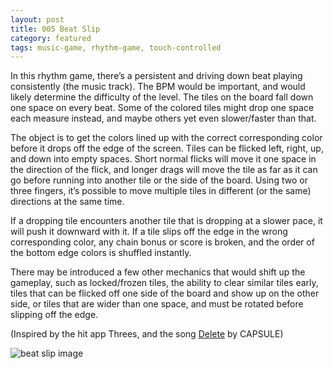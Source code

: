 ```yaml
---
layout: post
title: 005 Beat Slip
category: featured
tags: music-game, rhythm-game, touch-controlled
---
```

In this rhythm game, there’s a persistent and driving down beat playing consistently (the music track).  The BPM would be important, and would likely determine the difficulty of the level.  The tiles on the board fall down one space on every beat.  Some of the colored tiles might drop one space each measure instead, and maybe others yet even slower/faster than that.

The object is to get the colors lined up with the correct corresponding color before it drops off the edge of the screen.  Tiles can be flicked left, right, up, and down into empty spaces. Short normal flicks will move it one space in the direction of the flick, and longer drags will move the tile as far as it can go before running into another tile or the side of the board. Using two or three fingers, it’s possible to move multiple tiles in different (or the same) directions at the same time.

If a dropping tile encounters another tile that is dropping at a slower pace, it will push it downward with it.  If a tile slips off the edge in the wrong corresponding color, any chain bonus or score is broken, and the order of the bottom edge colors is shuffled instantly.

There may be introduced a few other mechanics that would shift up the gameplay, such as locked/frozen tiles, the ability to clear similar tiles early, tiles that can be flicked off one side of the board and show up on the other side, or tiles that are wider than one space, and must be rotated before slipping off the edge.

(Inspired by the hit app Threes, and the song [Delete](https://www.youtube.com/watch?v=XbJme7ZubRA "Delete") by CAPSULE)

![beat slip image](media/images/beatslip.png "Beat Slip")